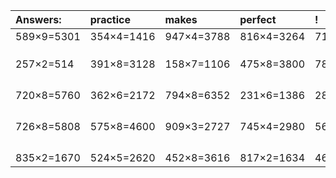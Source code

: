 | Answers: | practice | makes | perfect | ! |
| :--- | :--- | :--- | :--- | :--- |
| 589×9=5301 | 354×4=1416 | 947×4=3788 | 816×4=3264 | 719×6=4314 | 
|   |   |   |   |   | 
|   |   |   |   |   | 
|   |   |   |   |   | 
| 257×2=514 | 391×8=3128 | 158×7=1106 | 475×8=3800 | 781×9=7029 | 
|   |   |   |   |   | 
|   |   |   |   |   | 
|   |   |   |   |   | 
|   |   |   |   |   | 
| 720×8=5760 | 362×6=2172 | 794×8=6352 | 231×6=1386 | 286×3=858 | 
|   |   |   |   |   | 
|   |   |   |   |   | 
|   |   |   |   |   | 
|   |   |   |   |   | 
| 726×8=5808 | 575×8=4600 | 909×3=2727 | 745×4=2980 | 564×8=4512 | 
|   |   |   |   |   | 
|   |   |   |   |   | 
|   |   |   |   |   | 
|   |   |   |   |   | 
| 835×2=1670 | 524×5=2620 | 452×8=3616 | 817×2=1634 | 466×8=3728 | 
